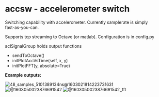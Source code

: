 # accsw - accelerometer switch

Switching capability with accelerometer.
Currently samplerate is simply fast-as-you-can.

Supports tcp streaming to Octave (or matlab).
Configuration is in config.py

aclSignalGroup holds output functions
- sendToOctave()
- initPlotAccVsTime(self, x, y)
- initPlotFFT(y, absolute=True)


**Example outputs:**

![48_samples_5101389134ns@1603021814223731631](https://github.com/petripakkanen/ac_accelerator_switch/assets/52924721/822dd138-c92d-4431-ae05-1ba54503d683)
![@1603050023876691542](https://github.com/petripakkanen/ac_accelerator_switch/assets/52924721/d86ec3bc-98e7-43a5-bf76-9d1b73957398)
![@1603050023876691542_fft](https://github.com/petripakkanen/ac_accelerator_switch/assets/52924721/8587f927-4d79-41e0-b7d2-493f31973672)
